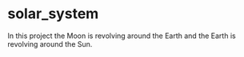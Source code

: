 # solar_system
 In this project the Moon is revolving around the Earth and the Earth is revolving around the Sun.
